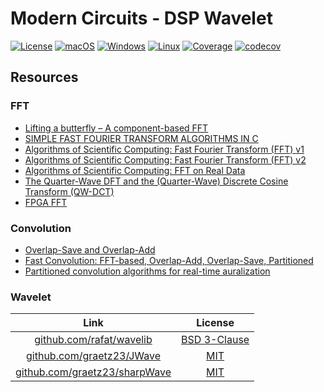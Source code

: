 # Modern Circuits - DSP Wavelet

[![License](https://img.shields.io/badge/License-Boost%201.0-lightblue.svg)](https://github.com/ModernCircuits/mc_dsp_wavelet/blob/main/LICENSE.txt)
[![macOS](https://github.com/ModernCircuits/mc_dsp_wavelet/actions/workflows/test_macos.yml/badge.svg)](https://github.com/ModernCircuits/mc_dsp_wavelet/actions/workflows/test_macos.yml)
[![Windows](https://github.com/ModernCircuits/mc_dsp_wavelet/actions/workflows/test_windows.yml/badge.svg)](https://github.com/ModernCircuits/mc_dsp_wavelet/actions/workflows/test_windows.yml)
[![Linux](https://github.com/ModernCircuits/mc_dsp_wavelet/actions/workflows/test_linux.yml/badge.svg)](https://github.com/ModernCircuits/mc_dsp_wavelet/actions/workflows/test_linux.yml)
[![Coverage](https://github.com/ModernCircuits/mc-dsp-wavelet/actions/workflows/coverage.yml/badge.svg)](https://github.com/ModernCircuits/mc-dsp-wavelet/actions/workflows/coverage.yml)
[![codecov](https://codecov.io/gh/ModernCircuits/mc-dsp-wavelet/branch/main/graph/badge.svg?token=W0HVYWTSKV)](https://codecov.io/gh/ModernCircuits/mc-dsp-wavelet)

## Resources

### FFT

- [Lifting a butterfly – A component-based FFT](https://downloads.hindawi.com/journals/sp/2003/918501.pdf)
- [SIMPLE FAST FOURIER TRANSFORM ALGORITHMS IN C](http://www.guitarscience.net/papers/fftalg.pdf)
- [Algorithms of Scientific Computing: Fast Fourier Transform (FFT) v1](https://www5.in.tum.de/lehre/vorlesungen/asc/ss13/fft.pdf)
- [Algorithms of Scientific Computing: Fast Fourier Transform (FFT) v2](https://www5.in.tum.de/lehre/vorlesungen/asc/ss16/fft.pdf)
- [Algorithms of Scientific Computing: FFT on Real Data](https://www5.in.tum.de/lehre/vorlesungen/asc/ss18/rdft.pdf)
- [The Quarter-Wave DFT and the (Quarter-Wave) Discrete Cosine Transform (QW-DCT)](https://nanopdf.com/download/algorithms-of-scientific-computing-the-quarter_pdf)
- [FPGA FFT](https://web.mit.edu/6.111/www/f2017/handouts/FFTtutorial121102.pdf)

### Convolution

- [Overlap-Save and Overlap-Add](https://www.comm.utoronto.ca/~dkundur/course_info/real-time-DSP/notes/8_Kundur_Overlap_Save_Add.pdf)
- [Fast Convolution: FFT-based, Overlap-Add, Overlap-Save, Partitioned](https://www.youtube.com/watch?v=fYggIQTaVx4)
- [Partitioned convolution algorithms for real-time auralization](https://publications.rwth-aachen.de/record/466561/files/466561.pdf)

### Wavelet

|                                  Link                                  |                                License                                 |
| :--------------------------------------------------------------------: | :--------------------------------------------------------------------: |
|      [github.com/rafat/wavelib](https://github.com/rafat/wavelib)      | [BSD 3-Clause](https://github.com/rafat/wavelib/blob/master/COPYRIGHT) |
|     [github.com/graetz23/JWave](https://github.com/graetz23/JWave)     |    [MIT](https://github.com/graetz23/JWave/blob/master/LICENSE.md)     |
| [github.com/graetz23/sharpWave](https://github.com/graetz23/sharpWave) |    [MIT](https://github.com/graetz23/sharpWave/blob/master/LICENSE)    |
